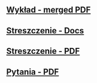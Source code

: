 ## [Wykład - merged PDF](https://drive.google.com/file/d/1-hj8pl89awE6LLEV60xIWtMh4GoBHgej/view?usp=sharing)

## [Streszczenie - Docs](https://docs.google.com/document/d/1W5cGjJKSzqPmRXX13D043baMtbe77fpU-uSmqfkYmdg/edit?usp=sharing)

## [Streszczenie - PDF]()

## [Pytania - PDF](https://drive.google.com/file/d/1lXw5zZDIIYmtuixGDkBkrm6Thifb3-al/view?usp=sharing)
